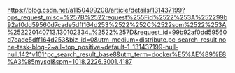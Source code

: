 https://blog.csdn.net/a1150499208/article/details/131437199?ops_request_misc=%257B%2522request%255Fid%2522%253A%252299b92af0dd59560d7cade5dff164d253%2522%252C%2522scm%2522%253A%252220140713.130102334..%2522%257D&request_id=99b92af0dd59560d7cade5dff164d253&biz_id=0&utm_medium=distribute.pc_search_result.none-task-blog-2~all~top_positive~default-1-131437199-null-null.142^v101^pc_search_result_base8&utm_term=docker%E5%AE%89%E8%A3%85mysql&spm=1018.2226.3001.4187